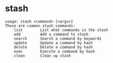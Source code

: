 # stash
  
    usage: stash <command> [<args>]
    These are common stash commands:
        list        List what commands in the stash
        add         Add a command to stash
        search      Search a command by keywords
        update      Update a command by hash
        delete      Delete a command by hash
        exec        Execute a command by hash
        clean       Clean up stash
